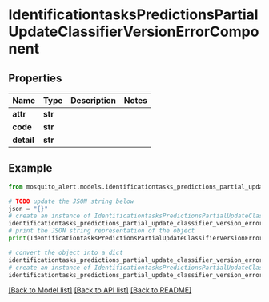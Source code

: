 # IdentificationtasksPredictionsPartialUpdateClassifierVersionErrorComponent


## Properties

Name | Type | Description | Notes
------------ | ------------- | ------------- | -------------
**attr** | **str** |  | 
**code** | **str** |  | 
**detail** | **str** |  | 

## Example

```python
from mosquito_alert.models.identificationtasks_predictions_partial_update_classifier_version_error_component import IdentificationtasksPredictionsPartialUpdateClassifierVersionErrorComponent

# TODO update the JSON string below
json = "{}"
# create an instance of IdentificationtasksPredictionsPartialUpdateClassifierVersionErrorComponent from a JSON string
identificationtasks_predictions_partial_update_classifier_version_error_component_instance = IdentificationtasksPredictionsPartialUpdateClassifierVersionErrorComponent.from_json(json)
# print the JSON string representation of the object
print(IdentificationtasksPredictionsPartialUpdateClassifierVersionErrorComponent.to_json())

# convert the object into a dict
identificationtasks_predictions_partial_update_classifier_version_error_component_dict = identificationtasks_predictions_partial_update_classifier_version_error_component_instance.to_dict()
# create an instance of IdentificationtasksPredictionsPartialUpdateClassifierVersionErrorComponent from a dict
identificationtasks_predictions_partial_update_classifier_version_error_component_from_dict = IdentificationtasksPredictionsPartialUpdateClassifierVersionErrorComponent.from_dict(identificationtasks_predictions_partial_update_classifier_version_error_component_dict)
```
[[Back to Model list]](../README.md#documentation-for-models) [[Back to API list]](../README.md#documentation-for-api-endpoints) [[Back to README]](../README.md)



